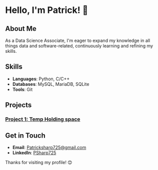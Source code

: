 # Hello, I'm Patrick! 👋

## About Me
As a Data Science Associate, I'm eager to expand my knowledge in all things data and software-related, continuously learning and refining my skills. 

## Skills
- **Languages**: Python, C/C++
- **Databases**: MySQL, MariaDB, SQLite
- **Tools**: Git

## Projects
### [Project 1: Temp Holding space](https://github.com/PSharp725/)

## Get in Touch
- **Email**: Patricksharp725@gmail.com
- **LinkedIn**: [PSharp725](https://www.linkedin.com/in/psharp725)

Thanks for visiting my profile! 😊
